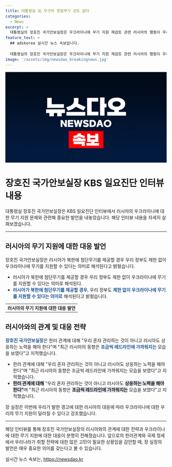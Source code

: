 ```yaml
---
title: 대통령실 北 우크라 정밀무기 선도 없다
categories:
  - News
excerpt: >
  대통령실의 장호진 국가안보실장은 우크라이나에 무기 지원 재검토 관련 러시아의 행동이 우리의 레버리지를 약화시킬 수 있다며 주의를 당부했다. 또한, 푸틴 대통령의 발언과 러시아의 동향을 언급하며, 러시아의 노력이 필요하다고 밝혔다. 또한, 미국 워싱턴DC에서 예정된 NATO 회의에서 북러 문제가 논의될 수 있다고 설명했다.
feature_text: >
  ## adskorea 실시간 뉴스 속보입니다.

  대통령실의 장호진 국가안보실장은 우크라이나에 무기 지원 재검토 관련 러시아의 행동이 우리의 레버리지를 약화시킬 수 있다며 주의를 당부했다. 또한, 푸틴 대통령의 발언과 러시아의 동향을 언급하며, 러시아의 노력이 필요하다고 밝혔다. 또한, 미국 워싱턴DC에서 예정된 NATO 회의에서 북러 문제가 논의될 수 있다고 설명했다.
image: '/assets/img/newsdao_breakingnews.jpg'
---
```


<p><img src="/assets/img/newsdao_breakingnews.jpg" alt="adskorea 속보" /></p>

<h1 data-ke-size="size36">장호진 국가안보실장 KBS 일요진단 인터뷰 내용</h1>

<p data-ke-size="size16">대통령실 장호진 국가안보실장은 KBS 일요진단 인터뷰에서 러시아의 우크라이나에 대한 무기 지원 문제와 관련해 중요한 발언을 내놓았습니다. 해당 인터뷰 내용을 자세히 살펴보겠습니다.</p>

<hr>

<h2 data-ke-size="size26">러시아의 무기 지원에 대한 대응 발언</h2>

<p data-ke-size="size16">장호진 국가안보실장은 러시아가 북한에 첨단무기를 제공할 경우 우리 정부도 제한 없이 우크라이나에 무기를 지원할 수 있다는 의미로 해석된다고 밝혔습니다.</p>

<ul>
  <li>러시아가 북한에 첨단무기를 제공할 경우 우리 정부도 제한 없이 우크라이나에 무기를 지원할 수 있다는 의미로 해석된다.</li>
  <li><b><span style="color: #1a5490;">러시아가 북한에 첨단무기를 제공할 경우</span></b>, 우리 정부도 <b><span style="color: #1a5490;">제한 없이 우크라이나에 무기를 지원할 수 있다는 의미로</span></b> 해석된다고 밝혔습니다.</li>
</ul>

<table style="width: 100%;">
<tbody>
<tr>
<td style="text-align: center; height: 17px;"><b>러시아의 무기 지원에 대한 대응 발언</b></td>
</tr>
</tbody>
</table>

<h2 data-ke-size="size26">러시아와의 관계 및 대응 전략</h2>

<p data-ke-size="size16"><b><span style="color: #1a5490;">장호진 국가안보실장</span></b>은 한러 관계에 대해 "우리 혼자 관리하는 것이 아니고 러시아도 상응하는 노력을 해야 한다"며 "최근 러시아의 동향은 <b><span style="color: #1a5490;">조금씩 레드라인에 가까워지는</span></b> 모습을 보였다"고 지적했습니다.</p>

<ul>
  <li>한러 관계에 대해 "우리 혼자 관리하는 것이 아니고 러시아도 상응하는 노력을 해야 한다"며 "최근 러시아의 동향은 조금씩 레드라인에 가까워지는 모습을 보였다"고 지적했습니다.</li>
  <li><b><span style="background-color: #21538527;">한러 관계에 대해</span></b> "우리 혼자 관리하는 것이 아니고 러시아도 <b><span style="background-color: #21538527;">상응하는 노력을 해야 한다"</span></b>며 "최근 러시아의 동향은 <b><span style="background-color: #21538527;">조금씩 레드라인에 가까워지는</span></b> 모습을 보였다"고 지적했습니다.</li>
</ul>

<p data-ke-size="size16">장 실장은 이번에 우리가 발한 경고에 대한 러시아의 대응에 따라 우크라이나에 대한 우리의 무기 지원이 달라질 수 있다고 강조했습니다.</p>

<hr>

<p data-ke-size="size16">
  해당 인터뷰를 통해 장호진 국가안보실장의 러시아와의 관계에 대한 전략과 우크라이나에 대한 무기 지원에 대한 대응이 분명히 전해졌습니다. 앞으로의 한러관계와 국제 정세에서 우리나라가 취할 전략에 대한 많은 고민이 필요한 상황임을 감안할 때, 장 실장의 발언은 매우 중요한 의미를 갖는다고 볼 수 있습니다.
</p>
실시간 뉴스 속보는, <a href="https://newsdao.kr" rel="dofollow">https://newsdao.kr</a>


